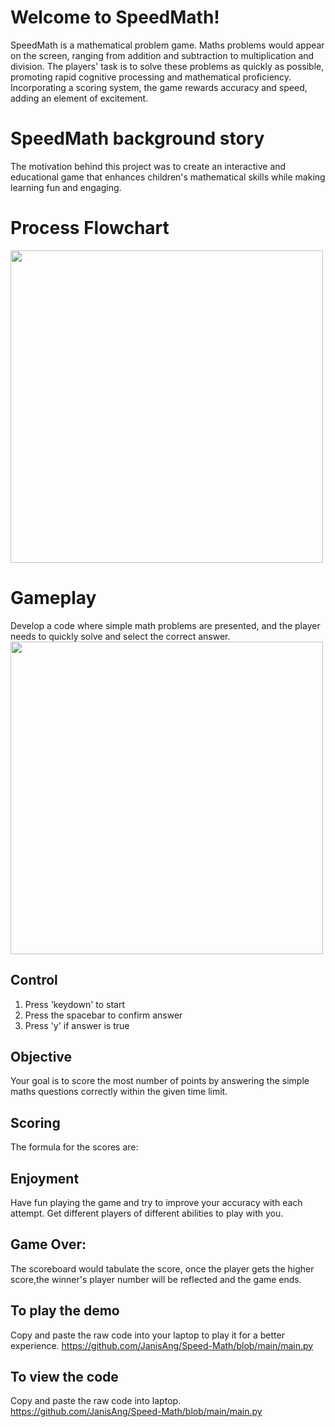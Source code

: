 # Welcome to SpeedMath!
SpeedMath is a  mathematical problem game. Maths problems would appear on the screen, ranging from addition and subtraction to multiplication and division. The players' task is to solve these problems as quickly as possible, promoting rapid cognitive processing and mathematical proficiency. Incorporating a scoring system, the game rewards accuracy and speed, adding an element of excitement.

# SpeedMath background story
The motivation behind this project was to create an interactive and educational game that enhances children's mathematical skills while making learning fun and engaging.

# Process Flowchart
<img src="https://github.com/user-attachments/assets/6950ccb0-b8f6-40c4-a081-0256efc87a91" width="500">

# Gameplay
Develop a code where simple math problems are presented, and the player needs to quickly solve and select the correct answer.
<img src="https://github.com/user-attachments/assets/bfed1249-bd5e-450f-83cc-d8528fbe5759" width="500">

## Control
1. Press 'keydown' to start
2. Press the spacebar to confirm answer
3. Press 'y' if answer is true

## Objective
Your goal is to score the most number of points by answering the simple maths questions correctly within the given time limit.

## Scoring 

The formula for the scores are:

## Enjoyment
Have fun playing the game and try to improve your accuracy with each attempt.
Get different players of different abilities to play with you.

## Game Over:
The scoreboard would tabulate the score, once the player gets the higher score,the winner's player number will be reflected and the game ends.

## To play the demo
Copy and paste the raw code into your laptop to play it for a better experience. https://github.com/JanisAng/Speed-Math/blob/main/main.py

## To view the code
Copy and paste the raw code into laptop.  https://github.com/JanisAng/Speed-Math/blob/main/main.py

            
